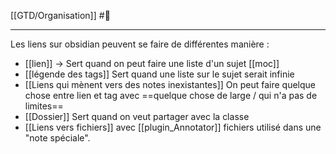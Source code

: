 [[GTD/Organisation]] #🌲
____
Les liens sur obsidian peuvent se faire de différentes manière :
- [[lien]] -> Sert quand on peut faire une liste d'un sujet [[moc]]
- [[légende des tags]] Sert quand une liste sur le sujet serait infinie
- [[Liens qui mènent vers des notes inexistantes]] 
	On peut faire quelque chose entre lien et tag avec ==quelque chose de large / qui n'a pas de limites== 
- [[Dossier]] Sert quand on veut partager avec la classe
- [[Liens vers fichiers]] avec [[plugin_Annotator]] fichiers utilisé dans une "note spéciale".